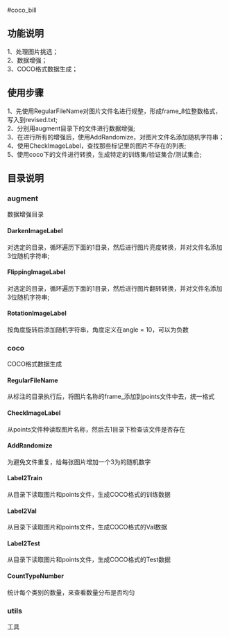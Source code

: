 #coco_bill

## 功能说明
1、处理图片挑选；  
2、数据增强；  
3、COCO格式数据生成；  


## 使用步骤
1、先使用RegularFileName对图片文件名进行规整，形成frame_8位整数格式，写入到revised.txt;  
2、分别用augment目录下的文件进行数据增强;  
3、在进行所有的增强后，使用AddRandomize，对图片文件名添加随机字符串；  
4、使用CheckImageLabel，查找那些标记里的图片不存在的列表;  
5、使用coco下的文件进行转换，生成特定的训练集/验证集合/测试集合;  



## 目录说明
### augment
数据增强目录

#### DarkenImageLabel
对选定的目录，循环遍历下面的1目录，然后进行图片亮度转换，并对文件名添加3位随机字符串;

#### FlippingImageLabel
对选定的目录，循环遍历下面的1目录，然后进行图片翻转转换，并对文件名添加3位随机字符串;

#### RotationImageLabel
按角度旋转后添加随机字符串，角度定义在angle = 10，可以为负数

### coco
COCO格式数据生成

#### RegularFileName  
从标注的目录执行后，将图片名称的frame_添加到points文件中去，统一格式  

#### CheckImageLabel  
从points文件种读取图片名称，然后去1目录下检查该文件是否存在  

#### AddRandomize  
为避免文件重复，给每张图片增加一个3为的随机数字  

#### Label2Train  
从目录下读取图片和points文件，生成COCO格式的训练数据  

#### Label2Val  
从目录下读取图片和points文件，生成COCO格式的Val数据  

#### Label2Test  
从目录下读取图片和points文件，生成COCO格式的Test数据  

#### CountTypeNumber  
统计每个类别的数量，来查看数量分布是否均匀  

### utils  
工具  


